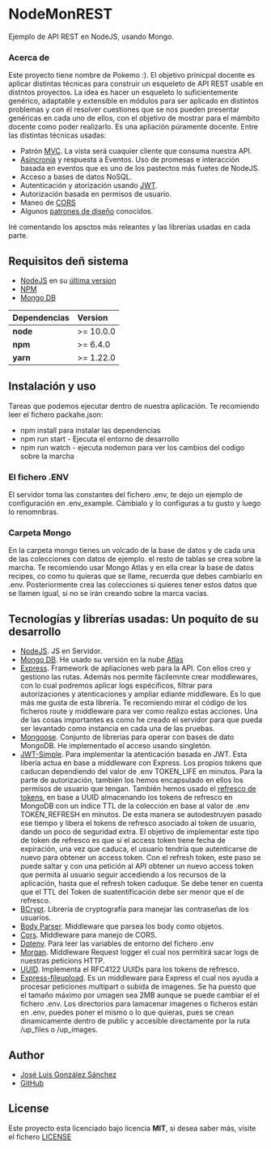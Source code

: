# NodeMonREST
Ejemplo de API REST en NodeJS, usando Mongo.

### Acerca de
Este proyecto tiene nombre de Pokemo :). El objetivo prinicpal docente es aplicar distintas técnicas para construir un esqueleto de API REST usable en distntos proyectos. La idea es hacer un esqueleto lo suficientemente genérico, adaptable y extensible en módulos para ser aplicado en distintos problemas y con él resolver cuestiones que se nos pueden presentar genéricas en cada uno de ellos, con el objetivo de mostrar para el mámbito docente como poder realizarlo. Es una apliación púramente docente. Entre las distintas técnicas usadas:
* Patrón [MVC](https://es.wikipedia.org/wiki/Modelo%E2%80%93vista%E2%80%93controlador). La vista será cuaquier cliente que consuma nuestra API.
* [Asíncronía](https://lemoncode.net/lemoncode-blog/2018/1/29/javascript-asincrono) y respuesta a Eventos. Uso de promesas e interacción basada en eventos que es uno de los pastectos más fuetes de NodeJS. 
* Acceso a bases de datos NoSQL.
* Autenticación y atorización usando [JWT](https://jwt.io/introduction/).
* Autorización basada en permisos de usuario.
* Maneo de [CORS](https://developer.mozilla.org/es/docs/Web/HTTP/Access_control_CORS)
* Algunos [patrones de diseño](https://sourcemaking.com/design_patterns) conocidos.

Iré comentando los apsctos más releantes y las librerías usadas en cada parte.

## Requisitos deñ sistema
* [NodeJS](https://nodejs.org/es/) en su [última version](https://nodejs.org/es/download/)
* [NPM](https://www.npmjs.com/)
* [Mongo DB](https://www.mongodb.com/es)

| Dependencias | Version   |
|:-------------|:----------| 
| __node__     | >= 10.0.0 |
| __npm__      | >= 6.4.0  |
| __yarn__     | >= 1.22.0 |

## Instalación y uso
Tareas que podemos ejecutar dentro de nuestra aplicación. Te recomiendo leer el fichero packahe.json:
* npm install para instalar las dependencias 
* npm run start - Ejecuta el entorno de desarrollo
* npm run watch - ejecuta nodemon para ver los cambios del codigo sobre la marcha

### El fichero .ENV
El servidor toma las constantes del fichero .env, te dejo un ejemplo de configuración en .env_example. Cámbialo y lo configuras a tu gusto y luego lo renomnbras.

### Carpeta Mongo
En la carpeta mongo tienes un volcado de la base de datos y de cada una de las colecciones con datos de ejemplo. el resto de tablas se crea sobre la marcha. Te recomiendo usar Mongo Atlas y en ella crear la base de datos recipes, co como tu quieras que se llame, recuerda que debes cambiarlo en .env. Posteriormente crea las colecciones si quieres tener estos datos que se llamen igual, si no se irán creando sobre la marca vacías.
 
## Tecnologías y librerías usadas: Un poquito de su desarrollo
* [NodeJS](https://nodejs.org/es/). JS en Servidor.
* [Mongo DB](https://www.mongodb.com/es). He usado su versión en la nube [Atlas](https://www.mongodb.com/cloud/atlas)
* [Express](https://expressjs.com/es/). Framework de apliaciones web para la API. Con ellos creo y gestiono las rutas. Además nos permite fácilemnte crear moddlewares, con lo cual podremos aplicar logs espécificos, filtrar para autorizaciones y atenticaciones y ampliar ediante middleware. Es lo que más me gusta de esta librería. Te recomiendo mirar el código de los ficheros route y middleware para ver como realizo estas acciones. Una de las cosas importantes es como he creado el servidor para que pueda ser levantado como instancia en cada una de las pruebas. 
* [Mongoose](https://mongoosejs.com/). Conjunto de librerías para operar con bases de dato MongoDB. He implementado el acceso usando singletón.
* [JWT-Simple](https://www.npmjs.com/package/jwt-simple). Para implementar la atenticación basada en JWT. Esta libería actua en base a middleware con Express. Los propios tokens que caducan dependiendo del valor de .env TOKEN_LIFE en minutos. Para la parte de autorización, también los hemos encapsulado en ellos los permisos de usuario que tengan. También hemos usado el [refresco de tokens](https://auth0.com/blog/refresh-tokens-what-are-they-and-when-to-use-them/), en base a UUID almacenando los tokens de refresco en MongoDB con un índice TTL de la colección en base al valor de .env TOKEN_REFRESH en minutos. De esta manera se autodestruyen pasado ese tiempo y libera el tokens de refresco asociado al token de usuario, dando un poco de seguridad extra. El objetivo de implementar este tipo de token de refresco es que si el access token tiene fecha de expiración, una vez que caduca, el usuario tendría que autenticarse de nuevo para obtener un access token. Con el refresh token, este paso se puede saltar y con una petición al API obtener un nuevo access token que permita al usuario seguir accediendo a los recursos de la aplicación, hasta que el refresh token caduque. Se debe tener en cuenta que el TTL del Token de suatentificación debe ser menor que el de refresco. 
* [BCrypt](https://www.npmjs.com/package/bcrypt). Librería de cryptografía para manejar las contraseñas de los usuarios.
* [Body Parser](https://www.npmjs.com/package/body-parser). Middleware que parsea los body como objetos.
* [Cors](https://www.npmjs.com/package/cors). Middleware para manejo de CORS.
* [Dotenv](https://www.npmjs.com/package/dotenv). Para leer las variables de entorno del fichero .env
* [Morgan](https://www.npmjs.com/package/morgan). Middleware Request logger el cual nos permitirá sacar logs de nuestras peticions HTTP.
* [UUID](https://www.npmjs.com/package/uuid). Implementa el RFC4122 UUIDs para los tokens de refresco.
* [Express-fileupload](https://www.npmjs.com/package/express-fileupload). Es un middleware para Express el cual nos ayuda a procesar peticiones multipart o subida de imagenes. Se ha puesto que el tamaño máximo por umagen sea 2MB aunque se puede cambiar el el fichero .env. Los directorios para lamacenar imagenes o ficheros están en .env, puedes poner el mismo o lo que quieras, pues se crean dinamicamente dentro de public y accesible directamente por la ruta /up_files  o /up_images.

## Author
* [José Luis González Sánchez](https://twitter.com/joseluisgonsan)
* [GitHub](https://github.com/joseluisgs)

## License
Este proyecto esta licenciado bajo licencia __MIT__, si desea saber más, visite el fichero [LICENSE](https://github.com/joseluisgs/NodeMonRest/blob/master/LICENSE)
